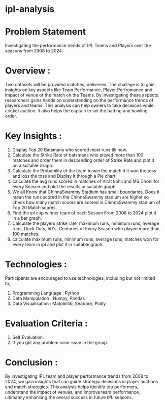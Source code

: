 # ipl-analysis
# Problem Statement 
Investigating the performance trends of IPL Teams and Players over the seasons from 2008 to 2024.

# Overview : 
Two datasets will be provided matches, deliveries. The challege is to gain insights on key aspects like Team Performance, Player Perfromance and Impact of venue of the match on the Teams. By investigating these aspects, researchers gains hands on understanding on the performance trends of players and teams. This analysis can help owners to take decisions while cricket auction. It also helps the captain to set the batting and bowling order.

# Key Insights :

1. Display Top 20 Batsmans who scored most runs till now.
2. Calculate the Strike Rate of batsmans who played more than 100 matches and order them in descending order of Strike Rate and plot it on a suitable Graph.
3. Calculate the Probability of the team to win the match if it won the toss and loss the toss and Display it through a Pie chart.
4. calculate the avg runs scored in matches of Virat kohli and MS Dhoni for every Season and plot the results in suitable graph.
5. We all Know that ChinnaSwammy Stadium has small boundaries, Does it mean the runs scored in the ChinnaSwammy stadium are higher so check how many match scores are scored in ChinnaSwammy stadium of Top 20 Match scores.
6. Find the ipl cup winner team of each Sesaon From 2008 to 2024 plot it in a bar graph.
7. Calculate the players strike rate, maximum runs, minimum runs, average runs, Duck Outs, 50's, Centuries of Every Season who played more than 100 matches.
8. calculate maximum runs, minimum runs, average runs, matches won for every team in ipl and plot it in suitable graph.

# Technologies :

Participants are encouraged to use technologies, including but not limited to,

1. Programming Language : Python
2. Data Manipulation : Numpy, Pandas
3. Data Visualisation : Matplotlib, Seaborn, Plotly

# Evaluation Criteria :

1. Self Evaluation.
2. If you got any problem raise issue in the group.

# Conclusion : 

By investigating IPL team and player performance trends from 2008 to 2024, we gain insights that can guide strategic decisions in player auctions and match strategies. This analysis helps identify top performers, understand the impact of venues, and improve team performance, ultimately enhancing the overall success in future IPL seasons.
